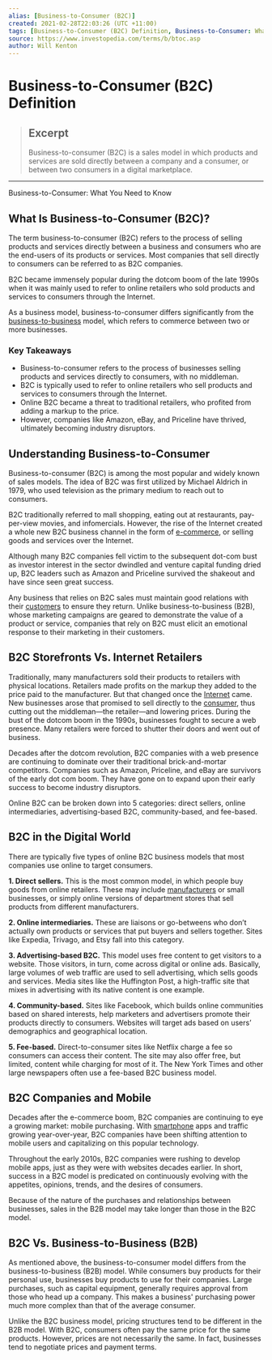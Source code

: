 ```yaml
---
alias: [Business-to-Consumer (B2C)]
created: 2021-02-28T22:03:26 (UTC +11:00)
tags: [Business-to-Consumer (B2C) Definition, Business-to-Consumer: What You Need to Know]
source: https://www.investopedia.com/terms/b/btoc.asp
author: Will Kenton
---
```


# Business-to-Consumer (B2C) Definition

> ## Excerpt
> Business-to-consumer (B2C) is a sales model in which products and services are sold directly between a company and a consumer, or between two consumers in a digital marketplace.

---

Business-to-Consumer: What You Need to Know
## What Is Business-to-Consumer (B2C)?

The term business-to-consumer (B2C) refers to the process of selling products and services directly between a business and consumers who are the end-users of its products or services. Most companies that sell directly to consumers can be referred to as B2C companies.

B2C became immensely popular during the dotcom boom of the late 1990s when it was mainly used to refer to online retailers who sold products and services to consumers through the Internet.

As a business model, business-to-consumer differs significantly from the [business-to-business](https://www.investopedia.com/terms/b/btob.asp) model, which refers to commerce between two or more businesses.

### Key Takeaways

-   Business-to-consumer refers to the process of businesses selling products and services directly to consumers, with no middleman.
-   B2C is typically used to refer to online retailers who sell products and services to consumers through the Internet.
-   Online B2C became a threat to traditional retailers, who profited from adding a markup to the price.
-   However, companies like Amazon, eBay, and Priceline have thrived, ultimately becoming industry disruptors.

## Understanding Business-to-Consumer

Business-to-consumer (B2C) is among the most popular and widely known of sales models. The idea of B2C was first utilized by Michael Aldrich in 1979, who used television as the primary medium to reach out to consumers.

B2C traditionally referred to mall shopping, eating out at restaurants, pay-per-view movies, and infomercials. However, the rise of the Internet created a whole new B2C business channel in the form of [e-commerce](https://www.investopedia.com/terms/e/ecommerce.asp), or selling goods and services over the Internet.

Although many B2C companies fell victim to the subsequent dot-com bust as investor interest in the sector dwindled and venture capital funding dried up, B2C leaders such as Amazon and Priceline survived the shakeout and have since seen great success.

Any business that relies on B2C sales must maintain good relations with their [customers](https://www.investopedia.com/terms/c/customer.asp) to ensure they return. Unlike business-to-business (B2B), whose marketing campaigns are geared to demonstrate the value of a product or service, companies that rely on B2C must elicit an emotional response to their marketing in their customers.

## B2C Storefronts Vs. Internet Retailers

Traditionally, many manufacturers sold their products to retailers with physical locations. Retailers made profits on the markup they added to the price paid to the manufacturer. But that changed once the [Internet](https://www.investopedia.com/articles/personal-finance/030415/worlds-top-10-internet-companies.asp) came. New businesses arose that promised to sell directly to the [consumer](https://www.investopedia.com/terms/e/end-user.asp), thus cutting out the middleman—the retailer—and lowering prices. During the bust of the dotcom boom in the 1990s, businesses fought to secure a web presence. Many retailers were forced to shutter their doors and went out of business.

Decades after the dotcom revolution, B2C companies with a web presence are continuing to dominate over their traditional brick-and-mortar competitors. Companies such as Amazon, Priceline, and eBay are survivors of the early dot com boom. They have gone on to expand upon their early success to become industry disruptors.

Online B2C can be broken down into 5 categories: direct sellers, online intermediaries, advertising-based B2C, community-based, and fee-based.

## B2C in the Digital World

There are typically five types of online B2C business models that most companies use online to target consumers.

**1\. Direct sellers.** This is the most common model, in which people buy goods from online retailers. These may include [manufacturers](https://www.investopedia.com/terms/m/manufacturing.asp) or small businesses, or simply online versions of department stores that sell products from different manufacturers. 

**2\. Online intermediaries.** These are liaisons or go-betweens who don’t actually own products or services that put buyers and sellers together. Sites like Expedia, Trivago, and Etsy fall into this category.

**3\. Advertising-based B2C.** This model uses free content to get visitors to a website. Those visitors, in turn, come across digital or online ads. Basically, large volumes of web traffic are used to sell advertising, which sells goods and services. Media sites like the Huffington Post, a high-traffic site that mixes in advertising with its native content is one example. 

**4\. Community-based.** Sites like Facebook, which builds online communities based on shared interests, help marketers and advertisers promote their products directly to consumers. Websites will target ads based on users’ demographics and geographical location.

**5\. Fee-based.** Direct-to-consumer sites like Netflix charge a fee so consumers can access their content. The site may also offer free, but limited, content while charging for most of it. The New York Times and other large newspapers often use a fee-based B2C business model. 

## B2C Companies and Mobile

Decades after the e-commerce boom, B2C companies are continuing to eye a growing market: mobile purchasing. With [smartphone](https://www.investopedia.com/terms/s/smartphone.asp) apps and traffic growing year-over-year, B2C companies have been shifting attention to mobile users and capitalizing on this popular technology.

Throughout the early 2010s, B2C companies were rushing to develop mobile apps, just as they were with websites decades earlier. In short, success in a B2C model is predicated on continuously evolving with the appetites, opinions, trends, and the desires of consumers.

Because of the nature of the purchases and relationships between businesses, sales in the B2B model may take longer than those in the B2C model.

## B2C Vs. Business-to-Business (B2B)

As mentioned above, the business-to-consumer model differs from the business-to-business (B2B) model. While consumers buy products for their personal use, businesses buy products to use for their companies. Large purchases, such as capital equipment, generally requires approval from those who head up a company. This makes a business' purchasing power much more complex than that of the average consumer.

Unlike the B2C business model, pricing structures tend to be different in the B2B model. With B2C, consumers often pay the same price for the same products. However, prices are not necessarily the same. In fact, businesses tend to negotiate prices and payment terms.
